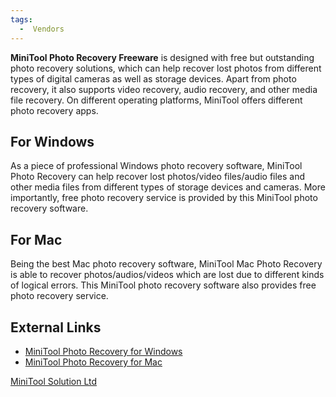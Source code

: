 ```yaml
---
tags:
  -  Vendors
---
```

**MiniTool Photo Recovery Freeware** is designed with free but
outstanding photo recovery solutions, which can help recover lost photos
from different types of digital cameras as well as storage devices.
Apart from photo recovery, it also supports video recovery, audio
recovery, and other media file recovery. On different operating
platforms, MiniTool offers different photo recovery apps.

## For Windows

As a piece of professional Windows photo recovery software, MiniTool
Photo Recovery can help recover lost photos/video files/audio files and
other media files from different types of storage devices and cameras.
More importantly, free photo recovery service is provided by this
MiniTool photo recovery software.

## For Mac

Being the best Mac photo recovery software, MiniTool Mac Photo Recovery
is able to recover photos/audios/videos which are lost due to different
kinds of logical errors. This MiniTool photo recovery software also
provides free photo recovery service.

## External Links

- [MiniTool Photo Recovery for
  Windows](http://www.minitool.com/photo-recovery-software/windows-photo-recovery.html)
- [MiniTool Photo Recovery for
  Mac](http://www.minitool.com/photo-recovery-software/mac-photo-recovery.html)

[MiniTool Solution Ltd](minitool_solution_ltd.md)

